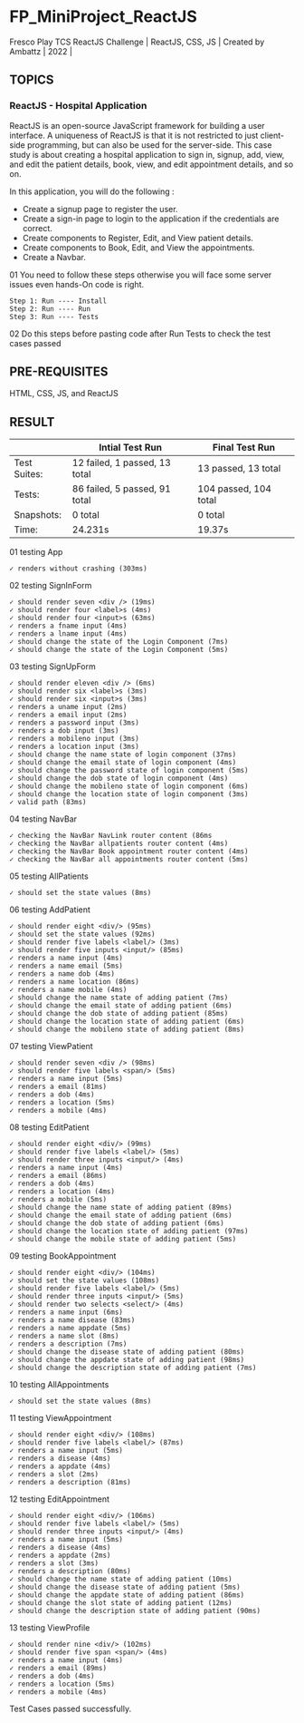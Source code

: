 # FP_MiniProject_ReactJS
Fresco Play TCS ReactJS Challenge | ReactJS, CSS, JS | Created by Ambattz | 2022 |

## TOPICS
### ReactJS - Hospital Application
ReactJS is an open-source JavaScript framework for building a user interface. A uniqueness of ReactJS is that it is not restricted to just client-side programming, but can also be used for the server-side. This case study is about creating a hospital application to sign in, signup, add, view, and edit the patient details, book, view, and edit appointment details, and so on.

In this application, you will do the following :

  * Create a signup page to register the user.
  * Create a sign-in page to login to the application if the credentials are correct.
  * Create components to Register, Edit, and View patient details.
  * Create components to Book, Edit, and View the appointments.
  * Create a Navbar.
 
01 You need to follow these steps otherwise you will face some server issues even hands-On code is right. 

    Step 1: Run ---- Install
    Step 2: Run ---- Run
    Step 3: Run ---- Tests 
    
02 Do this steps before pasting code after Run Tests to check the test cases passed

## PRE-REQUISITES
HTML, CSS, JS, and ReactJS

## RESULT

|  | Intial Test Run | Final Test Run
------------- | ----------------------------- | ----------------------
Test Suites:  | 12 failed, 1 passed, 13 total | 13 passed, 13 total
Tests:        | 86 failed, 5 passed, 91 total | 104 passed, 104 total
Snapshots:    | 0 total                       | 0 total
Time:         | 24.231s                       | 19.37s

01 testing App

    ✓ renders without crashing (303ms)

02 testing SignInForm

    ✓ should render seven <div /> (19ms)
    ✓ should render four <label>s (4ms)
    ✓ should render four <input>s (63ms)
    ✓ renders a fname input (4ms)
    ✓ renders a lname input (4ms)
    ✓ should change the state of the Login Component (7ms)
    ✓ should change the state of the Login Component (5ms)

03 testing SignUpForm

    ✓ should render eleven <div /> (6ms)
    ✓ should render six <label>s (3ms)
    ✓ should render six <input>s (3ms)
    ✓ renders a uname input (2ms)
    ✓ renders a email input (2ms)
    ✓ renders a password input (3ms)
    ✓ renders a dob input (3ms)
    ✓ renders a mobileno input (3ms)
    ✓ renders a location input (3ms)
    ✓ should change the name state of login component (37ms)
    ✓ should change the email state of login component (4ms)
    ✓ should change the password state of login component (5ms)
    ✓ should change the dob state of login component (4ms)
    ✓ should change the mobileno state of login component (6ms)
    ✓ should change the location state of login component (3ms)
    ✓ valid path (83ms)

04 testing NavBar

    ✓ checking the NavBar NavLink router content (86ms
    ✓ checking the NavBar allpatients router content (4ms)
    ✓ checking the NavBar Book appointment router content (4ms)
    ✓ checking the NavBar all appointments router content (5ms)

05 testing AllPatients

    ✓ should set the state values (8ms)

06 testing AddPatient

    ✓ should render eight <div/> (95ms)
    ✓ should set the state values (92ms)
    ✓ should render five labels <label/> (3ms)
    ✓ should render five inputs <input/> (85ms)
    ✓ renders a name input (4ms)
    ✓ renders a name email (5ms)
    ✓ renders a name dob (4ms)
    ✓ renders a name location (86ms)
    ✓ renders a name mobile (4ms)
    ✓ should change the name state of adding patient (7ms)
    ✓ should change the email state of adding patient (6ms)
    ✓ should change the dob state of adding patient (85ms)
    ✓ should change the location state of adding patient (6ms)
    ✓ should change the mobileno state of adding patient (8ms)

07 testing ViewPatient

    ✓ should render seven <div /> (98ms)
    ✓ should render five labels <span/> (5ms)
    ✓ renders a name input (5ms)
    ✓ renders a email (81ms)
    ✓ renders a dob (4ms)
    ✓ renders a location (5ms)
    ✓ renders a mobile (4ms)

08 testing EditPatient

    ✓ should render eight <div/> (99ms)
    ✓ should render five labels <label/> (5ms)
    ✓ should render three inputs <input/> (4ms)
    ✓ renders a name input (4ms)
    ✓ renders a email (86ms)
    ✓ renders a dob (4ms)
    ✓ renders a location (4ms)
    ✓ renders a mobile (5ms)
    ✓ should change the name state of adding patient (89ms)
    ✓ should change the email state of adding patient (6ms)
    ✓ should change the dob state of adding patient (6ms)
    ✓ should change the location state of adding patient (97ms)
    ✓ should change the mobile state of adding patient (5ms)

09 testing BookAppointment

    ✓ should render eight <div/> (104ms)
    ✓ should set the state values (108ms)
    ✓ should render five labels <label/> (5ms)
    ✓ should render three inputs <input/> (5ms)
    ✓ should render two selects <select/> (4ms)
    ✓ renders a name input (6ms)
    ✓ renders a name disease (83ms)
    ✓ renders a name appdate (5ms)
    ✓ renders a name slot (8ms)
    ✓ renders a description (7ms)
    ✓ should change the disease state of adding patient (80ms)
    ✓ should change the appdate state of adding patient (98ms)
    ✓ should change the description state of adding patient (7ms)

10 testing AllAppointments

    ✓ should set the state values (8ms)

11 testing ViewAppointment

    ✓ should render eight <div/> (108ms)
    ✓ should render five labels <label/> (87ms)
    ✓ renders a name input (5ms)
    ✓ renders a disease (4ms)
    ✓ renders a appdate (4ms)
    ✓ renders a slot (2ms)
    ✓ renders a description (81ms)

12 testing EditAppointment

    ✓ should render eight <div/> (106ms)
    ✓ should render five labels <label/> (5ms)
    ✓ should render three inputs <input/> (4ms)
    ✓ renders a name input (5ms)
    ✓ renders a disease (4ms)
    ✓ renders a appdate (2ms)
    ✓ renders a slot (3ms)
    ✓ renders a description (80ms)
    ✓ should change the name state of adding patient (10ms)
    ✓ should change the disease state of adding patient (5ms)
    ✓ should change the appdate state of adding patient (86ms)
    ✓ should change the slot state of adding patient (12ms)
    ✓ should change the description state of adding patient (90ms)

13 testing ViewProfile

    ✓ should render nine <div/> (102ms)
    ✓ should render five span <span/> (4ms)
    ✓ renders a name input (4ms)
    ✓ renders a email (89ms)
    ✓ renders a dob (4ms)
    ✓ renders a location (5ms)
    ✓ renders a mobile (4ms)

Test Cases passed successfully.
